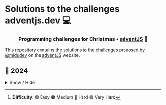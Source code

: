 # Solutions to the challenges adventjs.dev 💻
<h3 align="center"> Programming challenges for Christmas • <a href="https://adventjs.dev">adventJS</a> 🚀</h3>

This repository contains the solutions to the challenges proposed by [@midudev](https://midu.dev/) on the [adventJS](https://adventjs.dev/) website.


## 🎁 2024
<details hide>
<summary>Show / Hide</summary>

### 🧩 Challenges
|  #  |                                       Challenge                                        | Difficulty[^1] |               Solution                |
| :-: | :------------------------------------------------------------------------------------: | :------------: | :-----------------------------------: |
| 01  |                    [First gift repetead!](2024/challenge-01)                    |       🟢       | [Show](2024/challenge-01/solution.js) |
| 02  |                    [Framing names](2024/challenge-02)                    |       🟢       | [Show](2024/challenge-02/solution.js) |
| 03  |                    [Organizing the inventory](2024/challenge-03)                    |       🟢       | [Show](2024/challenge-03/solution.js) |
| 04  |                    [Decorating the Christmas tree](2024/challenge-04)                    |       🟠       | [Show](2024/challenge-04/solution.js) |
| 05  |                    [Shoe pairing](2024/challenge-05)                    |       🟢       | [Show](2024/challenge-05/solution.js) |
| 06  |                    [Is the gift inside the box?](2024/challenge-06)                    |       🟠       | [Show](2024/challenge-06/solution.js) |
| 07  |                    [The Grinch's attack](2024/challenge-07)                    |       🟠       | [Show](2024/challenge-07/solution.js) |
| 08  |                    [The reno race](2024/challenge-08)                    |       🟢       | [Show](2024/challenge-08/solution.js) |


[^1]: **Difficulty**: 🟢 Easy 🟠 Medium 🔴 Hard 🟣 Very Hard
</details>
